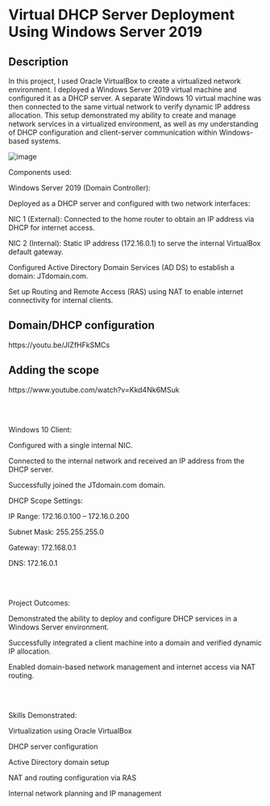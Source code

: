 # <h1>Virtual DHCP Server Deployment Using Windows Server 2019</h1>

<h2>Description</h2>

<p>In this project, I used Oracle VirtualBox to create a virtualized network environment. I deployed a Windows Server 2019 virtual machine and configured it as a DHCP server. A separate Windows 10 virtual machine was then connected to the same virtual network to verify dynamic IP address allocation. This setup demonstrated my ability to create and manage network services in a virtualized environment, as well as my understanding of DHCP configuration and client-server communication within Windows-based systems.</p2>

![image](https://github.com/user-attachments/assets/3b6b3c8a-db5d-41b5-94b2-b131520d2945)


Components used:

Windows Server 2019 (Domain Controller):

Deployed as a DHCP server and configured with two network interfaces:

NIC 1 (External): Connected to the home router to obtain an IP address via DHCP for internet access.

NIC 2 (Internal): Static IP address (172.16.0.1) to serve the internal VirtualBox default gateway.

Configured Active Directory Domain Services (AD DS) to establish a domain: JTdomain.com.

Set up Routing and Remote Access (RAS) using NAT to enable internet connectivity for internal clients.

<h2>Domain/DHCP configuration</h2>
<p>https://youtu.be/JIZfHFkSMCs</p>

<h2>Adding the scope</h2>
<p>https://www.youtube.com/watch?v=Kkd4Nk6MSuk</p>

<br>




</br>





Windows 10 Client:

Configured with a single internal NIC.

Connected to the internal network and received an IP address from the DHCP server.

Successfully joined the JTdomain.com domain.

DHCP Scope Settings:

IP Range: 172.16.0.100 – 172.16.0.200

Subnet Mask: 255.255.255.0

Gateway: 172.168.0.1

DNS: 172.16.0.1





<br>


</br>

Project Outcomes:

Demonstrated the ability to deploy and configure DHCP services in a Windows Server environment.

Successfully integrated a client machine into a domain and verified dynamic IP allocation.

Enabled domain-based network management and internet access via NAT routing.



<br>


</br>

Skills Demonstrated:

Virtualization using Oracle VirtualBox

DHCP server configuration

Active Directory domain setup

NAT and routing configuration via RAS

Internal network planning and IP management





